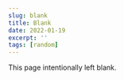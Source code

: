 ```yaml
---
slug: blank
title: Blank
date: 2022-01-19
excerpt: ''
tags: [random]
---
```


This page intentionally left blank.
